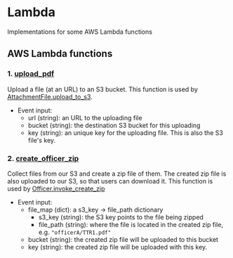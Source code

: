 # Lambda

Implementations for some AWS Lambda functions

## AWS Lambda functions

### 1. [upload_pdf](upload_pdf/lambda_function.py)

Upload a file (at an URL) to an S3 bucket. This function is used by [AttachmentFile.upload_to_s3](../cpdb/data/models/attachment_file.py#L86).

- Event input:
  - url (string): an URL to the uploading file
  - bucket (string): the destination S3 bucket for this uploading
  - key (string): an unique key for the uploading file. This is also the S3 file's key.

### 2. [create_officer_zip](create_officer_zip/lambda_function.py)

Collect files from our S3 and create a zip file of them. The created zip file is also uploaded to our S3, so that users can download it. This function is used by [Officer.invoke_create_zip](../cpdb/data/models/officer.py#L375)

- Event input:
  - file_map (dict): a s3_key -> file_path dictionary
    - s3_key (string): the S3 key points to the file being zipped
    - file_path (string): where the file is located in the created zip file, e.g. `"officerA/TTR1.pdf"`
  - bucket (string): the created zip file will be uploaded to this bucket
  - key (string): the created zip file will be uploaded with this key.
